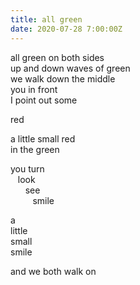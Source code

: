 ```yaml
---
title: all green
date: 2020-07-28 7:00:00Z
---
```

  
all green on both sides  
up and down waves of green  
we walk down the middle  
you in front  
I point out some  

red  

a little small red  
in the green  

you turn  
&nbsp;&nbsp;&nbsp;look  
&nbsp;&nbsp;&nbsp;&nbsp;&nbsp;&nbsp;see  
&nbsp;&nbsp;&nbsp;&nbsp;&nbsp;&nbsp;&nbsp;&nbsp;&nbsp;smile  

a  
little  
small  
smile  

and we both walk on